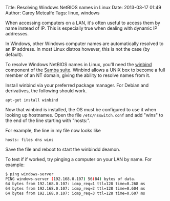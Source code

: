 Title: Resolving Windows NetBIOS names in Linux
Date: 2013-03-17 01:49
Author: Carey Metcalfe
Tags: linux, windows

When accessing computers on a LAN, it's often useful to access them by
name instead of IP. This is especially true when dealing with dynamic IP
addresses.

In Windows, other Windows computer names are automatically resolved to
an IP address. In most Linux distros however, this is not the case (by default).

To resolve Windows NetBIOS names in Linux, you'll need the [winbind][]
component of the [Samba suite][]. Winbind allows a UNIX box to become a
full member of an NT domain, giving the ability to resolve names from
it.

Install winbind via your preferred package manager. For Debian and
derivatives, the following should work.   

    apt-get install winbind

Now that winbind is installed, the OS must be configured to use it when
looking up hostnames. Open the file `/etc/nsswitch.conf` and add "wins"
to the end of the line starting with "hosts:".

For example, the line in my file now looks like

    hosts: files dns wins

Save the file and reboot to start the winbindd deamon.

To test if if worked, try pinging a computer on your LAN by name. For
example:

```bash
$ ping windows-server
PING windows-server (192.168.0.107) 56(84) bytes of data.
64 bytes from 192.168.0.107: icmp_req=1 ttl=128 time=0.268 ms
64 bytes from 192.168.0.107: icmp_req=2 ttl=128 time=0.604 ms
64 bytes from 192.168.0.107: icmp_req=3 ttl=128 time=0.607 ms
```

  [winbind]: http://www.samba.org/samba/docs/man/manpages-3/winbindd.8.html
  [Samba suite]: http://www.samba.org/
